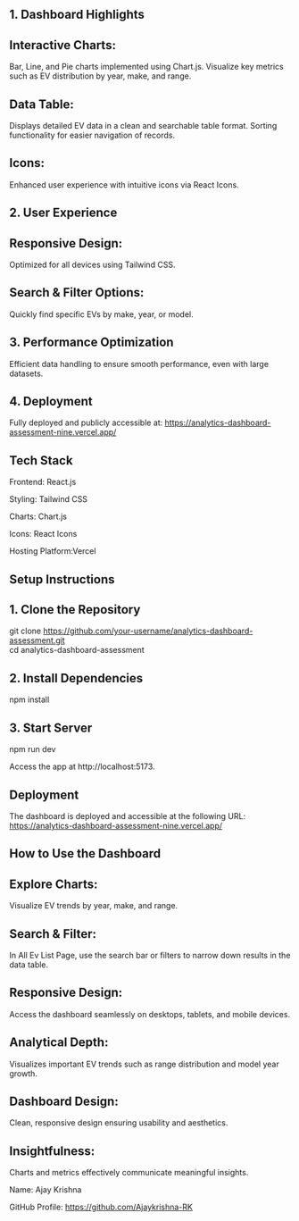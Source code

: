 
## 1. Dashboard Highlights
## Interactive Charts:
Bar, Line, and Pie charts implemented using Chart.js.
Visualize key metrics such as EV distribution by year, make, and range.
## Data Table:
Displays detailed EV data in a clean and searchable table format.
Sorting functionality for easier navigation of records.
## Icons:
Enhanced user experience with intuitive icons via React Icons.
## 2. User Experience
## Responsive Design:
Optimized for all devices using Tailwind CSS.
## Search & Filter Options:
Quickly find specific EVs by make, year, or model.
## 3. Performance Optimization
Efficient data handling to ensure smooth performance, even with large datasets.
## 4. Deployment
Fully deployed and publicly accessible at: https://analytics-dashboard-assessment-nine.vercel.app/

## Tech Stack
Frontend: React.js

Styling: Tailwind CSS

Charts: Chart.js

Icons: React Icons

Hosting Platform:Vercel

## Setup Instructions
## 1. Clone the Repository
git clone https://github.com/your-username/analytics-dashboard-assessment.git  
cd analytics-dashboard-assessment  
## 2. Install Dependencies
npm install
## 3. Start Server
npm run dev 

Access the app at http://localhost:5173.

## Deployment
The dashboard is deployed and accessible at the following URL:
https://analytics-dashboard-assessment-nine.vercel.app/

## How to Use the Dashboard
## Explore Charts: 
Visualize EV trends by year, make, and range.
## Search & Filter: 
In All Ev List Page, use the search bar or filters to narrow down results in the data table.
## Responsive Design: 
Access the dashboard seamlessly on desktops, tablets, and mobile devices.

## Analytical Depth:
Visualizes important EV trends such as range distribution and model year growth.
## Dashboard Design:
Clean, responsive design ensuring usability and aesthetics.
## Insightfulness:
Charts and metrics effectively communicate meaningful insights.


Name: Ajay Krishna

GitHub Profile: https://github.com/Ajaykrishna-RK


